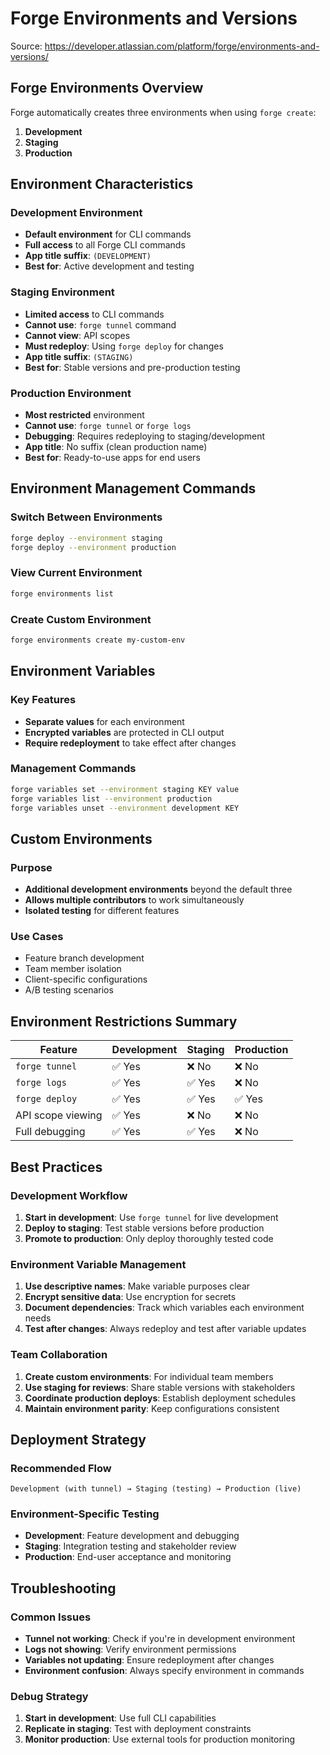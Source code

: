 # Forge Environments and Versions

Source: https://developer.atlassian.com/platform/forge/environments-and-versions/

## Forge Environments Overview

Forge automatically creates three environments when using `forge create`:

1. **Development**
2. **Staging** 
3. **Production**

## Environment Characteristics

### Development Environment
- **Default environment** for CLI commands
- **Full access** to all Forge CLI commands
- **App title suffix**: `(DEVELOPMENT)`
- **Best for**: Active development and testing

### Staging Environment
- **Limited access** to CLI commands
- **Cannot use**: `forge tunnel` command
- **Cannot view**: API scopes
- **Must redeploy**: Using `forge deploy` for changes
- **App title suffix**: `(STAGING)`
- **Best for**: Stable versions and pre-production testing

### Production Environment
- **Most restricted** environment
- **Cannot use**: `forge tunnel` or `forge logs`
- **Debugging**: Requires redeploying to staging/development
- **App title**: No suffix (clean production name)
- **Best for**: Ready-to-use apps for end users

## Environment Management Commands

### Switch Between Environments
```bash
forge deploy --environment staging
forge deploy --environment production
```

### View Current Environment
```bash
forge environments list
```

### Create Custom Environment
```bash
forge environments create my-custom-env
```

## Environment Variables

### Key Features
- **Separate values** for each environment
- **Encrypted variables** are protected in CLI output
- **Require redeployment** to take effect after changes

### Management Commands
```bash
forge variables set --environment staging KEY value
forge variables list --environment production
forge variables unset --environment development KEY
```

## Custom Environments

### Purpose
- **Additional development environments** beyond the default three
- **Allows multiple contributors** to work simultaneously
- **Isolated testing** for different features

### Use Cases
- Feature branch development
- Team member isolation
- Client-specific configurations
- A/B testing scenarios

## Environment Restrictions Summary

| Feature | Development | Staging | Production |
|---------|------------|---------|------------|
| `forge tunnel` | ✅ Yes | ❌ No | ❌ No |
| `forge logs` | ✅ Yes | ✅ Yes | ❌ No |
| `forge deploy` | ✅ Yes | ✅ Yes | ✅ Yes |
| API scope viewing | ✅ Yes | ❌ No | ❌ No |
| Full debugging | ✅ Yes | ✅ Yes | ❌ No |

## Best Practices

### Development Workflow
1. **Start in development**: Use `forge tunnel` for live development
2. **Deploy to staging**: Test stable versions before production
3. **Promote to production**: Only deploy thoroughly tested code

### Environment Variable Management
1. **Use descriptive names**: Make variable purposes clear
2. **Encrypt sensitive data**: Use encryption for secrets
3. **Document dependencies**: Track which variables each environment needs
4. **Test after changes**: Always redeploy and test after variable updates

### Team Collaboration
1. **Create custom environments**: For individual team members
2. **Use staging for reviews**: Share stable versions with stakeholders
3. **Coordinate production deploys**: Establish deployment schedules
4. **Maintain environment parity**: Keep configurations consistent

## Deployment Strategy

### Recommended Flow
```
Development (with tunnel) → Staging (testing) → Production (live)
```

### Environment-Specific Testing
- **Development**: Feature development and debugging
- **Staging**: Integration testing and stakeholder review
- **Production**: End-user acceptance and monitoring

## Troubleshooting

### Common Issues
- **Tunnel not working**: Check if you're in development environment
- **Logs not showing**: Verify environment permissions
- **Variables not updating**: Ensure redeployment after changes
- **Environment confusion**: Always specify environment in commands

### Debug Strategy
1. **Start in development**: Use full CLI capabilities
2. **Replicate in staging**: Test with deployment constraints
3. **Monitor production**: Use external tools for production monitoring